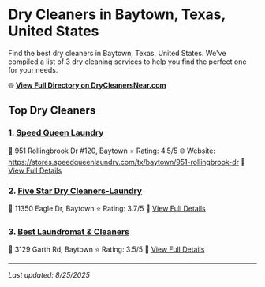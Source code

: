 # Dry Cleaners in Baytown, Texas, United States

Find the best dry cleaners in Baytown, Texas, United States. We've compiled a list of 3 dry cleaning services to help you find the perfect one for your needs.

🌐 **[View Full Directory on DryCleanersNear.com](https://drycleanersnear.com/city/US/Texas/Baytown)**

## Top Dry Cleaners

### 1. [Speed Queen Laundry](https://drycleanersnear.com/dryCleaner/68a3db30e0c395148228b551/speed-queen-laundry)
📍 951 Rollingbrook Dr #120, Baytown
⭐ Rating: 4.5/5
🌐 Website: https://stores.speedqueenlaundry.com/tx/baytown/951-rollingbrook-dr
🔗 [View Full Details](https://drycleanersnear.com/dryCleaner/68a3db30e0c395148228b551/speed-queen-laundry)

### 2. [Five Star Dry Cleaners-Laundry](https://drycleanersnear.com/dryCleaner/68a3db89e0c395148228c29a/five-star-dry-cleaners-laundry)
📍 11350 Eagle Dr, Baytown
⭐ Rating: 3.7/5
🔗 [View Full Details](https://drycleanersnear.com/dryCleaner/68a3db89e0c395148228c29a/five-star-dry-cleaners-laundry)

### 3. [Best Laundromat & Cleaners](https://drycleanersnear.com/dryCleaner/68a3db35e0c395148228b565/best-laundromat-cleaners)
📍 3129 Garth Rd, Baytown
⭐ Rating: 3.5/5
🔗 [View Full Details](https://drycleanersnear.com/dryCleaner/68a3db35e0c395148228b565/best-laundromat-cleaners)


---

*Last updated: 8/25/2025*
